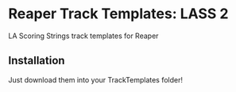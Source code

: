 # Reaper Track Templates: LASS 2
LA Scoring Strings track templates for Reaper

## Installation
Just download them into your TrackTemplates folder!

